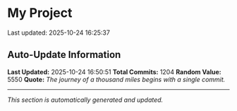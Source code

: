 # My Project


Last updated: 2025-10-24 16:25:37



























































































































































































































































































































































































































































































































































































































































































































































































































































































































































































































































































































































































































































































































































































































































































































































































































































## Auto-Update Information

**Last Updated:** 2025-10-24 16:50:51
**Total Commits:** 1204
**Random Value:** 5550
**Quote:** _The journey of a thousand miles begins with a single commit._

---
_This section is automatically generated and updated._